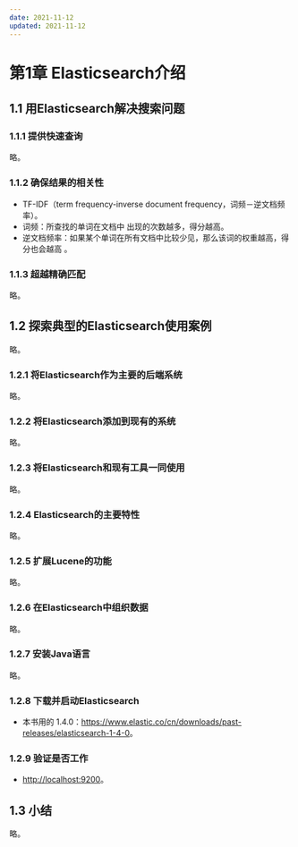 ```yaml
---
date: 2021-11-12
updated: 2021-11-12
---
```


# 第1章 Elasticsearch介绍

## 1.1 用Elasticsearch解决搜索问题

### 1.1.1 提供快速查询

略。

### 1.1.2 确保结果的相关性

- TF-IDF（term frequency-inverse document frequency，词频－逆文档频率）。
- 词频：所查找的单词在文档中 出现的次数越多，得分越高。
- 逆文档频率：如果某个单词在所有文档中比较少见，那么该词的权重越高，得分也会越高 。

### 1.1.3 超越精确匹配

略。

## 1.2 探索典型的Elasticsearch使用案例

略。

### 1.2.1 将Elasticsearch作为主要的后端系统

略。

### 1.2.2 将Elasticsearch添加到现有的系统

略。

### 1.2.3 将Elasticsearch和现有工具一同使用

略。

### 1.2.4 Elasticsearch的主要特性

略。

### 1.2.5 扩展Lucene的功能

略。

### 1.2.6 在Elasticsearch中组织数据

略。

### 1.2.7 安装Java语言

略。

### 1.2.8 下载并启动Elasticsearch

- 本书用的 1.4.0：<https://www.elastic.co/cn/downloads/past-releases/elasticsearch-1-4-0>。

### 1.2.9 验证是否工作

- <http://localhost:9200>。

## 1.3 小结

略。
